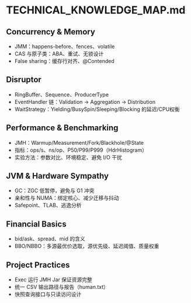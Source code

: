 # TECHNICAL_KNOWLEDGE_MAP.md

## Concurrency & Memory
- JMM：happens-before、fences、volatile
- CAS 与原子类：ABA、重试、无锁设计
- False sharing：缓存行对齐、@Contended

## Disruptor
- RingBuffer、Sequence、ProducerType
- EventHandler 链：Validation → Aggregation → Distribution
- WaitStrategy：Yielding/BusySpin/Sleeping/Blocking 的延迟/CPU权衡

## Performance & Benchmarking
- JMH：Warmup/Measurement/Fork/Blackhole/@State
- 指标：ops/s、ns/op、P50/P99/P999（HdrHistogram）
- 实验方法：参数对比、环境稳定、避免 I/O 干扰

## JVM & Hardware Sympathy
- GC：ZGC 低暂停，避免与 G1 冲突
- 亲和性与 NUMA：绑定核心、减少迁移与抖动
- Safepoint、TLAB、逃逸分析

## Financial Basics
- bid/ask、spread、mid 的含义
- BBO/NBBO：多源最优价选取，源优先级、延迟阈值、质量权重

## Project Practices
- Exec 运行 JMH Jar 保证资源完整
- 统一 CSV 输出路径与报告（human.txt）
- 快照查询接口与只读访问设计